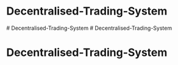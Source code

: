 # Decentralised-Trading-System
#   D e c e n t r a l i s e d - T r a d i n g - S y s t e m  
 # Decentralised-Trading-System
# Decentralised-Trading-System
